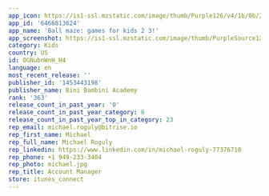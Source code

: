 ```yaml
---
app_icon: https://is1-ssl.mzstatic.com/image/thumb/Purple126/v4/1b/0b/29/1b0b294d-c52e-a0ab-4dab-da6be7d76b91/AppIcon-1x_U007emarketing-0-7-0-85-220-0.png/1024x1024bb.png
app_id: '6466813624'
app_name: 'Ball maze: games for kids 2 3!'
app_screenshot: https://is1-ssl.mzstatic.com/image/thumb/PurpleSource126/v4/b8/da/a7/b8daa764-1ea9-395b-69a3-0a5750365e22/9fae9a64-c8fd-4a16-bbeb-654b721ba646_data_U002f20a37817-2216-4301-a2c8-de9fabe5b862_U002fen-US_U002fscreenshots_U002f2778x1284_U002f2778x1284_en_bbf_s001_01.png/2778x1284bb.png
category: Kids
country: US
id: OGNubnWnH_H4
language: en
most_recent_release: ''
publisher_id: '1453443198'
publisher_name: Bini Bambini Academy
rank: '363'
release_count_in_past_year: '0'
release_count_in_past_year_category: 6
release_count_in_past_year_top_in_category: 23
rep_email: michael.roguly@bitrise.io
rep_first_name: Michael
rep_full_name: Michael Roguly
rep_linkedin: https://www.linkedin.com/in/michael-roguly-77376710
rep_phone: +1 949-233-3404
rep_photo: michael.jpg
rep_title: Account Manager
store: itunes_connect
---
```

